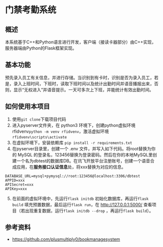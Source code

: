 # 门禁考勤系统

## 概述

本系统基于C++和Python语言进行开发，客户端（接读卡器部分）由C++实现，服务器端由Python的Flask框架实现。

## 基本功能

预先录入员工有关信息，并进行存储。当识别到有卡时，识别是否为录入员工，若是，录入上班时间，下班时，读取下班时间以及统计出勤时间并语音播报出来，否则，显示“无权进入”并语音提示。一天可多次上下班，并能统计有效出勤时间。

## 如何使用本项目

1. 使用`git clone`下载项目代码
2. 进入pyserver文件夹，在 python3 环境下，创建python虚拟环境 rfidvenv`python -m venv rfidvenv`，激活虚拟环境 `rfidvenv\scripts\activate`
3. 在虚拟环境下，安装依赖库 `pip install -r requirements.txt`
4. 在pyserver目录里，创建一个 .env 文件，并写入如下代码。将root替换为你的 MySQL 的登录名，123456替换为登录密码。然后在你的本地MySQL里创建一个名为dbtest的数据库DB。在讯飞开放平台注册账号，创建一个语音合成应用，在**服务接口认证信息**处，将xxx替换为对应的信息。

```
DATABASE_URL=mysql+pymysql://root:123456@localhost:3306/dbtest
APPID=xxx
APISecret=xxx
APIKey=xxx
```

5. 在前面的虚拟环境中，先运行`flask initdb` 初始化数据库，再运行`flask build` 填充预置数据，最后运行`flask run`，在 http://127.0.0.1:5000/ 查看项目（若出现重复数据，运行`flask initdb --drop` ，再运行`flask build`）。

## 参考资料

- https://github.com/plusmultiply0/bookmanagesystem
